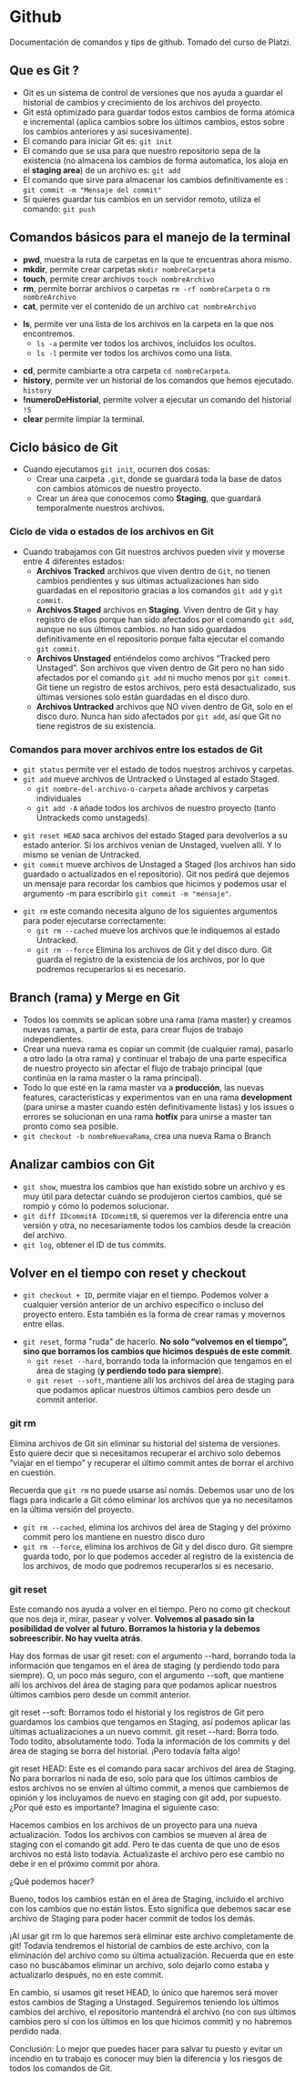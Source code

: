 # Github
Documentación de comandos y tips de github. Tomado del curso de Platzi.

## Que es Git ?
- Git es un sistema de control de versiones que nos ayuda a guardar el historial de cambios y crecimiento de los archivos del proyecto.
- Git está optimizado para guardar todos estos cambios de forma atómica e incremental (aplica cambios sobre los últimos cambios, estos sobre los cambios anteriores y así sucesivamente).
- El comando para iniciar Git es:
`git init`
- El comando que se usa para que nuestro repositorio sepa de la existencia (no almacena los cambios de forma automatica, los aloja en el **staging area**) de un archivo es:
`git add`
- El comando que sirve para almacenar los cambios definitivamente es :
`git commit -m "Mensaje del commit"`
- Si quieres guardar tus cambios en un servidor remoto, utiliza el comando:
`git push`

## Comandos básicos para el manejo de la terminal
- **pwd**, muestra la ruta de carpetas en la que te encuentras ahora mismo.
- **mkdir**, permite crear carpetas `mkdir nombreCarpeta`
- **touch**, permite crear archivos `touch nombreArchivo`
- **rm**, permite borrar archivos o carpetas `rm -rf nombreCarpeta` o `rm nombreArchivo`
- **cat**, permite ver el contenido de un archivo `cat nombreArchivo`
+ **ls**, permite ver una lista de los archivos en la carpeta en la que nos encontremos. 
  + `ls -a` permite ver todos los archivos, incluidos los ocultos.
  + `ls -l` permite ver todos los archivos como una lista.
- **cd**, permite cambiarte a otra carpeta `cd nombreCarpeta`.
- **history**, permite ver un historial de los comandos que hemos ejecutado. `history`
- **!numeroDeHistorial**, permite volver a ejecutar un comando del historial `!5`
- **clear** permite limpiar la terminal.

## Ciclo básico de Git
+ Cuando ejecutamos `git init`, ocurren dos cosas:
  + Crear una carpeta `.git`, donde se guardará toda la base de datos con cambios atómicos de nuestro proyecto.
  + Crear un área que conocemos como **Staging**, que guardará temporalmente nuestros archivos.

### Ciclo de vida o estados de los archivos en Git
+ Cuando trabajamos con Git nuestros archivos pueden vivir y moverse entre 4 diferentes estados:
  + **Archivos Tracked** archivos que viven dentro de `Git`, no tienen cambios pendientes y sus últimas actualizaciones han sido guardadas en el repositorio gracias a los comandos `git add` y `git commit`.
  + **Archivos Staged** archivos en **Staging**. Viven dentro de Git y hay registro de ellos porque han sido afectados por el comando `git add`, aunque no sus últimos cambios. no han sido guardados definitivamente en el repositorio porque falta ejecutar el comando `git commit`.
  + **Archivos Unstaged** entiéndelos como archivos “Tracked pero Unstaged”. Son archivos que viven dentro de Git pero no han sido afectados por el comando `git add` ni mucho menos por `git commit`. Git tiene un registro de estos archivos, pero está desactualizado, sus últimas versiones solo están guardadas en el disco duro.
  + **Archivos Untracked** archivos que NO viven dentro de Git, solo en el disco duro. Nunca han sido afectados por `git add`, así que Git no tiene registros de su existencia.

### Comandos para mover archivos entre los estados de Git
+ `git status` permite ver el estado de todos nuestros archivos y carpetas.
+ `git add` mueve archivos de Untracked o Unstaged al estado Staged. 
  + `git nombre-del-archivo-o-carpeta` añade archivos y carpetas individuales 
  + `git add -A` añade todos los archivos de nuestro proyecto (tanto Untrackeds como unstageds).
- `git reset HEAD` saca archivos del estado Staged para devolverlos a su estado anterior. Si los archivos venían de Unstaged, vuelven allí. Y lo mismo se venían de Untracked.
- `git commit` mueve archivos de Unstaged a Staged (los archivos han sido guardado o actualizados en el repositorio). Git nos pedirá que dejemos un mensaje para recordar los cambios que hicimos y podemos usar el argumento -m para escribirlo `git commit -m "mensaje"`.
+ `git rm` este comando necesita alguno de los siguientes argumentos para poder ejecutarse correctamente:
  + `git rm --cached` mueve los archivos que le indiquemos al estado Untracked.
  + `git rm --force` Elimina los archivos de Git y del disco duro. Git guarda el registro de la existencia de los archivos, por lo que podremos recuperarlos si es necesario.
  
## Branch (rama) y Merge en Git
- Todos los commits se aplican sobre una rama (rama master) y creamos nuevas ramas, a partir de esta, para crear flujos de trabajo independientes.
- Crear una nueva rama es copiar un commit (de cualquier rama), pasarlo a otro lado (a otra rama) y continuar el trabajo de una parte específica de nuestro proyecto sin afectar el flujo de trabajo principal (que continúa en la rama master o la rama principal).
- Todo lo que esté en la rama master va a **producción**, las nuevas features, características y experimentos van en una rama **development** (para unirse a master cuando estén definitivamente listas) y los issues o errores se solucionan en una rama **hotfix** para unirse a master tan pronto como sea posible.
- `git checkout -b nombreNuevaRama`, crea una nueva Rama o Branch

## Analizar cambios con Git
- `git show`, muestra los cambios que han existido sobre un archivo y es muy útil para detectar cuándo se produjeron ciertos cambios, qué se rompió y cómo lo podemos solucionar. 
- `git diff IDcommitA IDcommitB`, si queremos ver la diferencia entre una versión y otra, no necesariamente todos los cambios desde la creación del archivo.
- `git log`, obtener el ID de tus commits.

## Volver en el tiempo con reset y checkout
- `git checkout + ID`, permite viajar en el tiempo. Podemos volver a cualquier versión anterior de un archivo específico o incluso del proyecto entero. Esta también es la forma de crear ramas y movernos entre ellas.
+ `git reset`, forma "ruda" de hacerlo. **No solo “volvemos en el tiempo”, sino que borramos los cambios que hicimos después de este commit**.
  + `git reset --hard`, borrando toda la información que tengamos en el área de staging (**y perdiendo todo para siempre**).
  + `git reset --soft`,  mantiene allí los archivos del área de staging para que podamos aplicar nuestros últimos cambios pero desde un commit anterior.

 ### git rm
Elimina archivos de Git sin eliminar su historial del sistema de versiones. Esto quiere decir que si necesitamos recuperar el archivo solo debemos “viajar en el tiempo” y recuperar el último commit antes de borrar el archivo en cuestión.

Recuerda que `git rm` no puede usarse así nomás. Debemos usar uno de los flags para indicarle a Git cómo eliminar los archivos que ya no necesitamos en la última versión del proyecto.
  + `git rm --cached`, elimina los archivos del área de Staging y del próximo commit pero los mantiene en nuestro disco duro
  + `git rm --force`, elimina los archivos de Git y del disco duro. Git siempre guarda todo, por lo que podemos acceder al registro de la existencia de los archivos, de modo que podremos recuperarlos si es necesario.

### git reset
Este comando nos ayuda a volver en el tiempo. Pero no como git checkout que nos deja ir, mirar, pasear y volver. **Volvemos al pasado sin la posibilidad de volver al futuro. Borramos la historia y la debemos sobreescribir. No hay vuelta atrás**.

Hay dos formas de usar git reset: con el argumento --hard, borrando toda la información que tengamos en el área de staging (y perdiendo todo para siempre). O, un poco más seguro, con el argumento --soft, que mantiene allí los archivos del área de staging para que podamos aplicar nuestros últimos cambios pero desde un commit anterior.

git reset --soft: Borramos todo el historial y los registros de Git pero guardamos los cambios que tengamos en Staging, así podemos aplicar las últimas actualizaciones a un nuevo commit.
git reset --hard: Borra todo. Todo todito, absolutamente todo. Toda la información de los commits y del área de staging se borra del historial.
¡Pero todavía falta algo!

git reset HEAD: Este es el comando para sacar archivos del área de Staging. No para borrarlos ni nada de eso, solo para que los últimos cambios de estos archivos no se envíen al último commit, a menos que cambiemos de opinión y los incluyamos de nuevo en staging con git add, por supuesto.
¿Por qué esto es importante?
Imagina el siguiente caso:

Hacemos cambios en los archivos de un proyecto para una nueva actualización. Todos los archivos con cambios se mueven al área de staging con el comando git add. Pero te das cuenta de que uno de esos archivos no está listo todavía. Actualizaste el archivo pero ese cambio no debe ir en el próximo commit por ahora.

¿Qué podemos hacer?

Bueno, todos los cambios están en el área de Staging, incluido el archivo con los cambios que no están listos. Esto significa que debemos sacar ese archivo de Staging para poder hacer commit de todos los demás.

¡Al usar git rm lo que haremos será eliminar este archivo completamente de git! Todavía tendremos el historial de cambios de este archivo, con la eliminación del archivo como su última actualización. Recuerda que en este caso no buscábamos eliminar un archivo, solo dejarlo como estaba y actualizarlo después, no en este commit.

En cambio, si usamos git reset HEAD, lo único que haremos será mover estos cambios de Staging a Unstaged. Seguiremos teniendo los últimos cambios del archivo, el repositorio mantendrá el archivo (no con sus últimos cambios pero sí con los últimos en los que hicimos commit) y no habremos perdido nada.

Conclusión: Lo mejor que puedes hacer para salvar tu puesto y evitar un incendio en tu trabajo es conocer muy bien la diferencia y los riesgos de todos los comandos de Git.
